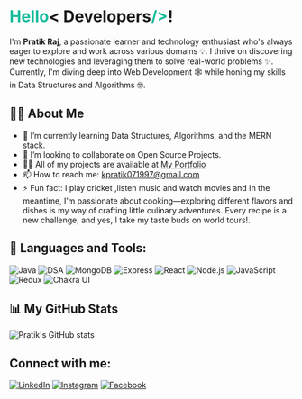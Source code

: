 # **<span style="color: #1abc9c;">Hello</span>< Developers<span style="color: #1abc9c;">/></span>!**
I'm **Pratik Raj**, a passionate learner and technology enthusiast who's always eager to explore and work across various domains 💡. I thrive on discovering new technologies and leveraging them to solve real-world problems ✨. Currently, I'm diving deep into Web Development 🕸️ while honing my skills in Data Structures and Algorithms 🤓.

## 🙋‍♂️ About Me 
- 🌱 I’m currently learning Data Structures, Algorithms, and the MERN stack.
- 👯 I’m looking to collaborate on Open Source Projects.
- 👨‍💻 All of my projects are available at [My Portfolio](https://my-portfolio-kpratik0709.vercel.app/)
- 📫 How to reach me: kpratik071997@gmail.com
- ⚡ Fun fact: I play cricket ,listen music and watch movies and In the meantime, I’m passionate about cooking—exploring different flavors and dishes is my way of crafting little culinary adventures. Every recipe is a new challenge, and yes, I take my taste buds on world tours!.

## 🚀 Languages and Tools:
![Java](https://img.shields.io/badge/-Java-007396?style=flat-square&logo=java&logoColor=white)
![DSA](https://img.shields.io/badge/-DSA-282C34?style=flat-square&logo=github&logoColor=white)
![MongoDB](https://img.shields.io/badge/-MongoDB-47A248?style=flat-square&logo=mongodb&logoColor=white)
![Express](https://img.shields.io/badge/-Express-000000?style=flat-square&logo=express&logoColor=white)
![React](https://img.shields.io/badge/-React-61DAFB?style=flat-square&logo=react&logoColor=white)
![Node.js](https://img.shields.io/badge/-Node.js-339933?style=flat-square&logo=node.js&logoColor=white)
![JavaScript](https://img.shields.io/badge/-JavaScript-F7DF1E?style=flat-square&logo=javascript&logoColor=black)
![Redux](https://img.shields.io/badge/-Redux-764ABC?style=flat-square&logo=redux&logoColor=white)
![Chakra UI](https://img.shields.io/badge/-Chakra_UI-319795?style=flat-square&logo=chakraui&logoColor=white)

## 📊 My GitHub Stats
![Pratik's GitHub stats](https://github-readme-stats.vercel.app/api?username=kPratik07&show_icons=true&theme=radical)

## Connect with me:
[![LinkedIn](https://img.shields.io/badge/LinkedIn-0A66C2?style=flat-square&logo=linkedin&logoColor=white)](https://www.linkedin.com/in/pratik-raj-543527214/)
[![Instagram](https://img.shields.io/badge/Instagram-E4405F?style=flat-square&logo=instagram&logoColor=white)](https://www.instagram.com/pratikraj5656/)
[![Facebook](https://img.shields.io/badge/Facebook-1877F2?style=flat-square&logo=facebook&logoColor=white)](https://www.facebook.com/pratik.raj.140)
